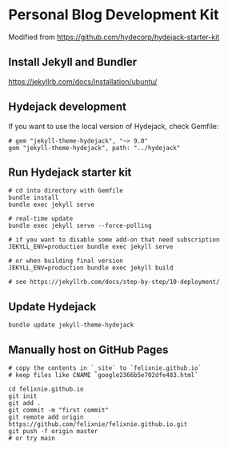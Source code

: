 # Personal Blog Development Kit

Modified from https://github.com/hydecorp/hydejack-starter-kit

## Install Jekyll and Bundler
https://jekyllrb.com/docs/installation/ubuntu/

## Hydejack development
If you want to use the local version of Hydejack, check Gemfile:
```
# gem "jekyll-theme-hydejack", "~> 9.0"
gem "jekyll-theme-hydejack", path: "../hydejack"
```

## Run Hydejack starter kit
```
# cd into directory with Gemfile
bundle install
bundle exec jekyll serve

# real-time update
bundle exec jekyll serve --force-polling

# if you want to disable some add-on that need subscription
JEKYLL_ENV=production bundle exec jekyll serve

# or when building final version
JEKYLL_ENV=production bundle exec jekyll build

# see https://jekyllrb.com/docs/step-by-step/10-deployment/
```

## Update Hydejack
```
bundle update jekyll-theme-hydejack
```

## Manually host on GitHub Pages
```
# copy the contents in `_site` to `felixnie.github.io`
# keep files like CNAME `google2366b5e702dfe483.html`

cd felixnie.github.io
git init
git add .
git commit -m "first commit"
git remote add origin https://github.com/felixnie/felixnie.github.io.git
git push -f origin master
# or try main
```
